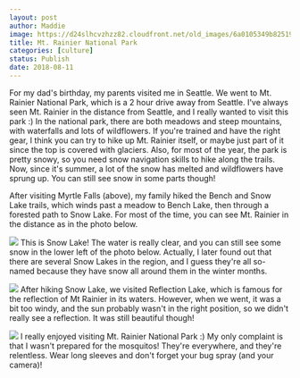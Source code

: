 ```yaml
---
layout: post
author: Maddie
image: https://d24slhcvzhzz82.cloudfront.net/old_images/6a0105349b8251970b022ad388284f200d-500wi.jpg
title: Mt. Rainier National Park
categories: [culture]
status: Publish
date: 2018-08-11
---
```


For my dad's birthday, my parents visited me in Seattle. We went to Mt. Rainier National Park, which is a 2 hour drive away from Seattle. I've always seen Mt. Rainier in the distance from Seattle, and I really wanted to visit this park :)
In the national park, there are both meadows and steep mountains, with waterfalls and lots of wildflowers. If you're trained and have the right gear, I think you can try to hike up Mt. Rainier itself, or maybe just part of it since the top is covered with glaciers. Also, for most of the year, the park is pretty snowy, so you need snow navigation skills to hike along the trails. Now, since it's summer, a lot of the snow has melted and wildflowers have sprung up. You can still see snow in some parts though!

After visiting Myrtle Falls (above), my family hiked the Bench and Snow Lake trails, which winds past a meadow to Bench Lake, then through a forested path to Snow Lake. For most of the time, you can see Mt. Rainier in the distance as in the photo below.


![](https://d24slhcvzhzz82.cloudfront.net/old_images/6a01b8d28f2857970c022ad3882866200d-pi.jpg)
This is Snow Lake! The water is really clear, and you can still see some snow in the lower left of the photo below. Actually, I later found out that there are several Snow Lakes in the region, and I guess they're all so-named because they have snow all around them in the winter months.


![](https://d24slhcvzhzz82.cloudfront.net/old_images/caltech_as_it_happens/6a0105349b8251970b022ad3620fcf200c.jpg)
After hiking Snow Lake, we visited Reflection Lake, which is famous for the reflection of Mt Rainier in its waters. However, when we went, it was a bit too windy, and the sun probably wasn't in the right position, so we didn't really see a reflection. It was still beautiful though!


![](https://d24slhcvzhzz82.cloudfront.net/old_images/caltech_as_it_happens/6a0105349b8251970b022ad3620fe2200c.jpg)
I really enjoyed visiting Mt. Rainier National Park :) My only complaint is that I wasn't prepared for the mosquitos! They're everywhere, and they're relentless. Wear long sleeves and don't forget your bug spray (and your camera)!
